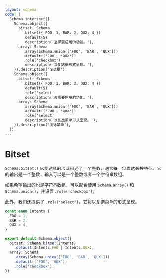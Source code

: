 ```yaml
---
layout: schema
code: |
  Schema.intersect([
    Schema.object({
      bitset: Schema
        .bitset({ FOO: 1, BAR: 2, QUX: 4 })
        .default(5)
        .description('选择要启用的功能。'),
      array: Schema
        .array(Schema.union(['FOO', 'BAR', 'QUX']))
        .default(['FOO', 'QUX'])
        .role('checkbox')
        .description('以复选框形式呈现。'),
    }).description('复选框'),
    Schema.object({
      bitset: Schema
        .bitset({ FOO: 1, BAR: 2, QUX: 4 })
        .default(5)
        .role('select')
        .description('选择要启用的功能。'),
      array: Schema
        .array(Schema.union(['FOO', 'BAR', 'QUX']))
        .default(['FOO', 'QUX'])
        .role('select')
        .description('以复选菜单形式呈现。'),
    }).description('复选菜单'),
  ])
---
```


# Bitset

`Schema.bitset()` 以复选框的形式描述了一个整数，通常每一位表达某种特征。它的输出是一个整数，输入可以是一个整数或者一个字符串数组。

如果希望输出的也是字符串数组，可以配合使用 `Schema.array()` 和 `Schema.union()`，并设置 `.role('checkbox')`。

此外，我们还提供了 `.role('select')`，它将以复选菜单的形式呈现。

```ts
const enum Intents {
  FOO = 1,
  BAR = 2,
  QUX = 4,
}

export default Schema.object({
  bitset: Schema.bitset(Intents)
    .default(Intents.FOO | Intents.QUX),
  array: Schema
    .array(Schema.union(['FOO', 'BAR', 'QUX']))
    .default(['FOO', 'QUX'])
    .role('checkbox'),
})
```
